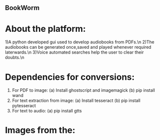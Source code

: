 ## BookWorm

# About the platform:
1)A python developed gui used to develop audiobooks from PDFs.\n
2)The audiobooks can be generated once,saved and played whenever required laterwards.\n
3)Voice automated searches help the user to clear their doubts.\n
# Dependencies for conversions:
1) For PDF to image:
      (a) Install ghostscript and imagemagick
      (b) pip install wand
2) For text extraction from image:
      (a) Install tesseract
      (b) pip install pytesseract
3) For text to audio:
      (a) pip install gtts 
# Images from the:
